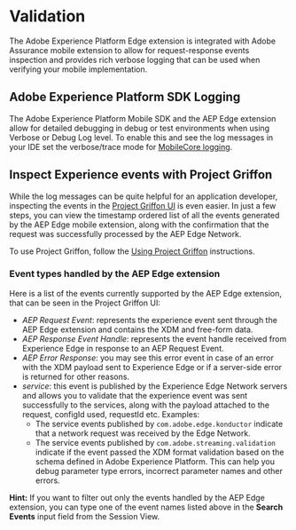 # Validation

The Adobe Experience Platform Edge extension is integrated with Adobe Assurance mobile extension to allow for request-response events inspection and provides rich verbose logging that can be used when verifying your mobile implementation.

## Adobe Experience Platform SDK Logging

The Adobe Experience Platform Mobile SDK and the AEP Edge extension allow for detailed debugging in debug or test environments when using Verbose or Debug Log level. To enable this and see the log messages in your IDE set the verbose/trace mode for [MobileCore logging]().

## Inspect Experience events with Project Griffon

While the log messages can be quite helpful for an application developer, inspecting the events in the [Project Griffon UI](https://experience.adobe.com/griffon/) is even easier. In just a few steps, you can view the timestamp ordered list of all the events generated by the AEP Edge mobile extension, along with the confirmation that the request was successfully processed by the AEP Edge Network.

To use Project Griffon, follow the [Using Project Griffon](https://aep-sdks.gitbook.io/docs/beta/project-griffon/using-project-griffon) instructions.

### Event types handled by the AEP Edge extension

Here is a list of the events currently supported by the AEP Edge extension, that can be seen in the Project Griffon UI:

* _AEP Request Event_: represents the experience event sent through the AEP Edge extension and contains the XDM and free-form data.
* _AEP Response Event Handle_: represents the event handle received from Experience Edge in response to an AEP Request Event.
* _AEP Error Response_: you may see this error event in case of an error with the XDM payload sent to Experience Edge or if a server-side error is returned for other reasons.
* _service_: this event is published by the Experience Edge Network servers and allows you to validate that the experience event was sent successfully to the services, along with the payload attached to the request, configId used, requestId etc. Examples:
  * The service events published by `com.adobe.edge.konductor` indicate that a network request was received by the Edge Network.
  * The service events published by `com.adobe.streaming.validation` indicate if the event passed the XDM format validation based on the schema defined in Adobe Experience Platform. This can help you debug parameter type errors, incorrect parameter names and other errors.

**Hint:** If you want to filter out only the events handled by the AEP Edge extension, you can type one of the event names listed above in the **Search Events** input field from the Session View.

